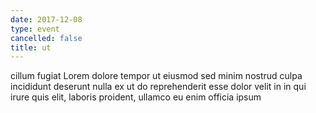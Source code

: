 ```yaml
---
date: 2017-12-08
type: event
cancelled: false
title: ut
---
```

cillum fugiat Lorem dolore tempor ut eiusmod sed minim nostrud culpa incididunt deserunt nulla ex ut do reprehenderit esse dolor velit in in qui irure quis elit, laboris proident, ullamco eu enim officia ipsum